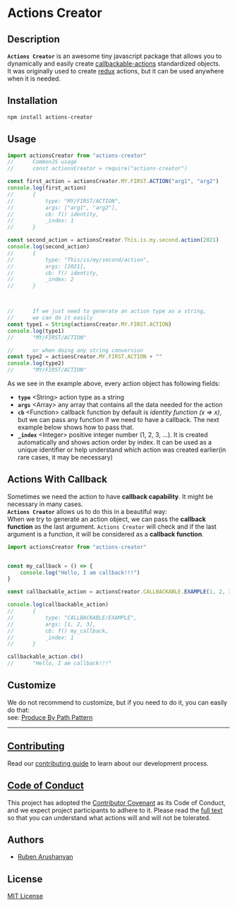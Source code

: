# Actions Creator

## Description
**`Actions Creator`** is an awesome tiny javascript package that allows you to dynamically and easily create [callbackable-actions](https://github.com/ruben-arushanyan/actions-creator/wiki/callbackable-actions) standardized objects. \
It was originally used to create [redux](https://github.com/reduxjs/redux) actions, but it can be used anywhere when it is needed.


## Installation

```bash
npm install actions-creator
```

## Usage
```javascript
import actionsCreator from "actions-creator"
//      CommonJS usage
//      const actionsCreator = require("actions-creator")

const first_action = actionsCreator.MY.FIRST.ACTION("arg1", "arg2")
console.log(first_action)
//      {
//          type: "MY/FIRST/ACTION",
//          args: ["arg1", "arg2"],
//          cb: f() identity,
//          _index: 1
//      } 

const second_action = actionsCreator.This.is.my.second.action(2021)
console.log(second_action)
//      {
//          type: "This/is/my/second/action",
//          args: [2021],
//          cb: f() identity,
//          _index: 2
//      } 



//      If we just need to generate an action type as a string,
//      we can do it easily
const type1 = String(actionsCreator.MY.FIRST.ACTION)
console.log(type1)
//      "MY/FIRST/ACTION"

//      or when doing any string conversion
const type2 = actionsCreator.MY.FIRST.ACTION + ""
console.log(type2)
//      "MY/FIRST/ACTION"

```

As we see in the example above, every action object has following fields:
- **`type`** \<String> action type as a string
- **`args`** \<Array> any array that contains all the data needed for the action
- **`cb`** \<Function> callback function by default is *identity function (x => x)*, but we can pass any function if we need to have a callback. The next example below shows how to pass that.
- **`_index`** \<Integer> positive integer number (1, 2, 3, ...)․ It is created automatically and shows action order by index. It can be used as a unique identifier or help understand which action was created earlier(in rare cases, it may be necessary)



## Actions With Callback

Sometimes we need the action to have **callback capability**. It might be necessary in many cases. \
**`Actions Creator`** allows us to do this in a beautiful way: \
When we try to generate an action object, we can pass the **callback function** as the last argument. `Actions Creator` will check and if the last argument is a function, it will be considered as a **callback function**.

```javascript
import actionsCreator from "actions-creator"


const my_callback = () => {
    console.log("Hello, I am callback!!!")
}

const callbackable_action = actionsCreator.CALLBACKABLE.EXAMPLE(1, 2, 3, my_callback)

console.log(callbackable_action)
//      {
//          type: "CALLBACKABLE/EXAMPLE",
//          args: [1, 2, 3],
//          cb: f() my_callback,
//          _index: 1
//      }

callbackable_action.cb()
//      "Hello, I am callback!!!"

```

## Customize
We do not recommend to customize,
but if you need to do it, you can easily do that: \
see: [Produce By Path Pattern](https://github.com/ruben-arushanyan/produce-by-path)
<hr/>


## [Contributing](https://github.com/ruben-arushanyan/actions-creator/blob/master/CONTRIBUTING.md)

Read our [contributing guide](https://github.com/ruben-arushanyan/actions-creator/blob/master/CONTRIBUTING.md) to learn about our development process.

## [Code of Conduct](https://github.com/ruben-arushanyan/actions-creator/blob/master/CODE_OF_CONDUCT.md)

This project has adopted the [Contributor Covenant](https://www.contributor-covenant.org) as its Code of Conduct, and we expect project participants to adhere to it. Please read the [full text](https://github.com/ruben-arushanyan/actions-creator/blob/master/CODE_OF_CONDUCT.md) so that you can understand what actions will and will not be tolerated.

## Authors

- [Ruben Arushanyan](https://github.com/ruben-arushanyan)

## License

[MIT License](https://github.com/ruben-arushanyan/actions-creator/blob/master/LICENSE)
